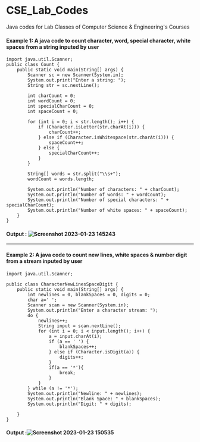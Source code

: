 # CSE_Lab_Codes
Java codes for Lab Classes of Computer Science &amp; Engineering's Courses<br>
#### Example 1: A java code to count character, word, special character, white spaces from a string inputed by user

```
import java.util.Scanner;
public class Count {
    public static void main(String[] args) {
        Scanner sc = new Scanner(System.in);
        System.out.print("Enter a string: ");
        String str = sc.nextLine();
        
        int charCount = 0;
        int wordCount = 0;
        int specialCharCount = 0;
        int spaceCount = 0;

        for (int i = 0; i < str.length(); i++) {
            if (Character.isLetter(str.charAt(i))) {
                charCount++;
            } else if (Character.isWhitespace(str.charAt(i))) {
                spaceCount++;
            } else {
                specialCharCount++;
            }
        }

        String[] words = str.split("\\s+");
        wordCount = words.length;

        System.out.println("Number of characters: " + charCount);
        System.out.println("Number of words: " + wordCount);
        System.out.println("Number of special characters: " + specialCharCount);
        System.out.println("Number of white spaces: " + spaceCount);
    }
}
```
#### Output : ![Screenshot 2023-01-23 145243](https://user-images.githubusercontent.com/27882232/213999113-d409ce6c-c64b-4e40-87aa-5117c1abb0cd.jpg)
***
#### Example 2: A java code to count new lines, white spaces & number digit from a stream inputed by user

```
import java.util.Scanner;

public class CharacterNewLinesSpaceDigit {
    public static void main(String[] args) {
        int newlines = 0, blankSpaces = 0, digits = 0;
        char a=' ';
        Scanner scan = new Scanner(System.in);
        System.out.println("Enter a character stream: ");
        do {
            newlines++;
            String input = scan.nextLine();
            for (int i = 0; i < input.length(); i++) {
                a = input.charAt(i);
                if (a == ' ') {
                    blankSpaces++;
                } else if (Character.isDigit(a)) {
                    digits++;
                }
                if(a == '*'){
                    break;
                }
            }
        } while (a != '*');
        System.out.println("Newline: " + newlines);
        System.out.println("Blank Space: " + blankSpaces);
        System.out.println("Digit: " + digits);
        
    }
}
```
#### Output :![Screenshot 2023-01-23 150535](https://user-images.githubusercontent.com/27882232/214001600-ced6d377-b30e-4c59-a318-800a64e57e91.jpg)
